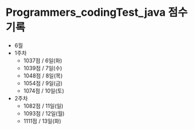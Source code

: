 # Programmers_codingTest_java 점수 기록
- 6월
 - 1주차
    - 1037점 / 6일(화)
    - 1039점 / 7일(수)
    - 1048점 / 8일(목)
    - 1054점 / 9일(금)
    - 1074점 / 10일(토)
- 2주차
    - 1082점 / 11일(일)
    - 1093점 / 12일(월)
    - 1111점 / 13일(화)
